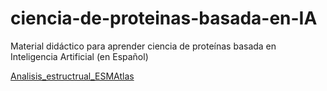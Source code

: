 # ciencia-de-proteinas-basada-en-IA
Material didáctico para aprender ciencia de proteínas basada en Inteligencia Artificial (en Español)

[Analisis_estructrual_ESMAtlas](https://github.com/miangoar/ciencia-de-proteinas-basada-en-IA/blob/main/notebooks/Analisis_estructrual_ESMAtlas.ipynb)
